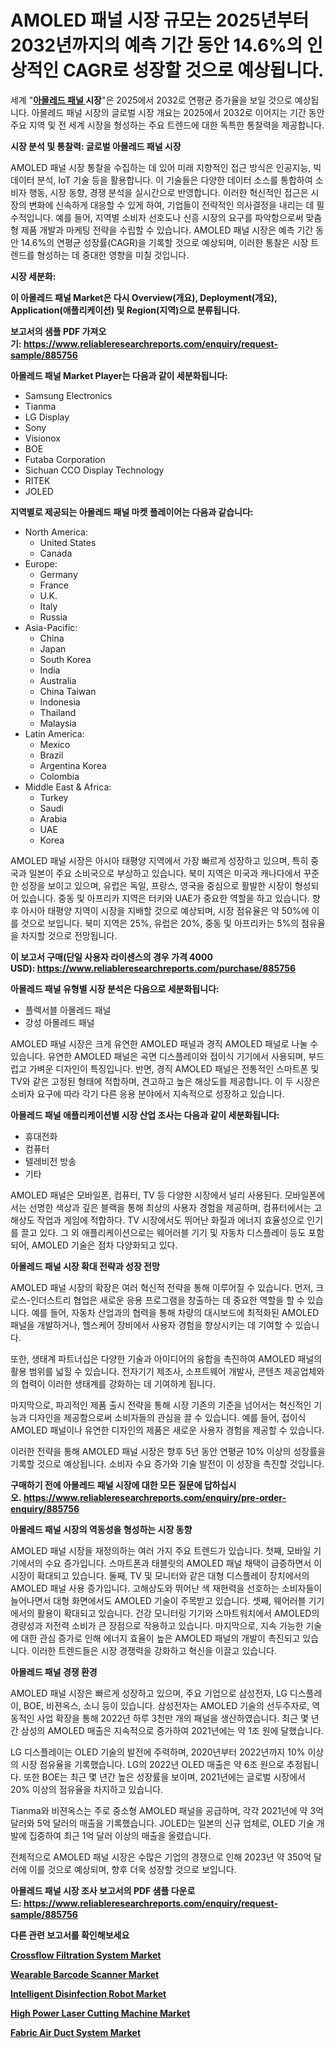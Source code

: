 <p><h1>AMOLED 패널 시장 규모는 2025년부터 2032년까지의 예측 기간 동안 14.6%의 인상적인 CAGR로 성장할 것으로 예상됩니다.</h1></p><p>세계 "<strong><a href="https://www.reliableresearchreports.com/amoled-panels-r885756?utm_campaign=105&utm_medium=8&utm_source=Github&utm_content=ia&utm_term=11042025&utm_id=amoled-panels">아몰레드 패널&nbsp;</a></strong><strong>시장</strong>"은 2025에서 2032로 연평균 증가율을 보일 것으로 예상됩니다. 아몰레드 패널 시장의 글로벌 시장 개요는 2025에서 2032로 이어지는 기간 동안 주요 지역 및 전 세계 시장을 형성하는 주요 트렌드에 대한 독특한 통찰력을 제공합니다.</p>
<p><strong>시장 분석 및 통찰력: 글로벌 아몰레드 패널 시장</strong></p>
<p><p>AMOLED 패널 시장 통찰을 수집하는 데 있어 미래 지향적인 접근 방식은 인공지능, 빅데이터 분석, IoT 기술 등을 활용합니다. 이 기술들은 다양한 데이터 소스를 통합하여 소비자 행동, 시장 동향, 경쟁 분석을 실시간으로 반영합니다. 이러한 혁신적인 접근은 시장의 변화에 신속하게 대응할 수 있게 하여, 기업들이 전략적인 의사결정을 내리는 데 필수적입니다. 예를 들어, 지역별 소비자 선호도나 신흥 시장의 요구를 파악함으로써 맞춤형 제품 개발과 마케팅 전략을 수립할 수 있습니다. AMOLED 패널 시장은 예측 기간 동안 14.6%의 연평균 성장률(CAGR)을 기록할 것으로 예상되며, 이러한 통찰은 시장 트렌드를 형성하는 데 중대한 영향을 미칠 것입니다.</p><a href="%7CAUTHORITHY_DOMAIN_URL%7C?utm_campaign=105&utm_medium=8&utm_source=Github&utm_content=ia&utm_term=11042025&utm_id=amoled-panels"></a></p>
<p><strong>시장 세분화:</strong></p>
<p><strong>이 아몰레드 패널 Market은 다시 Overview(개요), Deployment(개요), Application(애플리케이션) 및 Region(지역)으로 분류됩니다.</strong></p>
<p><strong>보고서의 샘플 PDF 가져오기:&nbsp;<a href="https://www.reliableresearchreports.com/enquiry/request-sample/885756?utm_campaign=105&utm_medium=8&utm_source=Github&utm_content=ia&utm_term=11042025&utm_id=amoled-panels">https://www.reliableresearchreports.com/enquiry/request-sample/885756</a></strong><strong></strong></p>
<p><strong>아몰레드 패널 Market Player는 다음과 같이 세분화됩니다:</strong></p>
<p><ul><li>Samsung Electronics</li><li>Tianma</li><li>LG Display</li><li>Sony</li><li>Visionox</li><li>BOE</li><li>Futaba Corporation</li><li>Sichuan CCO Display Technology</li><li>RITEK</li><li>JOLED</li></ul></p>
<p><strong>지역별로 제공되는 아몰레드 패널 마켓 플레이어는 다음과 같습니다:</strong></p>
<p><ul>
    <li>
        North America:
        <ul>
            <li>United States</li>
            <li>Canada</li>
        </ul>
    </li>
    <li>
        Europe:
        <ul>
            <li>Germany</li>
            <li>France</li>
            <li>U.K.</li>
            <li>Italy</li>
            <li>Russia</li>
        </ul>
    </li>
    <li>
        Asia-Pacific:
        <ul>
            <li>China</li>
            <li>Japan</li>
            <li>South Korea</li>
            <li>India</li>
            <li>Australia</li>
            <li>China Taiwan</li>
            <li>Indonesia</li>
            <li>Thailand</li>
            <li>Malaysia</li>
        </ul>
    </li>
    <li>
        Latin America:
        <ul>
            <li>Mexico</li>
            <li>Brazil</li>
            <li>Argentina Korea</li>
            <li>Colombia</li>
        </ul>
    </li>
    <li>
        Middle East & Africa:
        <ul>
            <li>Turkey</li>
            <li>Saudi</li>
            <li>Arabia</li>
            <li>UAE</li>
            <li>Korea</li>
        </ul>
    </li>
    </ul></p>
<p><p>AMOLED 패널 시장은 아시아 태평양 지역에서 가장 빠르게 성장하고 있으며, 특히 중국과 일본이 주요 소비국으로 부상하고 있습니다. 북미 지역은 미국과 캐나다에서 꾸준한 성장을 보이고 있으며, 유럽은 독일, 프랑스, 영국을 중심으로 활발한 시장이 형성되어 있습니다. 중동 및 아프리카 지역은 터키와 UAE가 중요한 역할을 하고 있습니다. 향후 아시아 태평양 지역이 시장을 지배할 것으로 예상되며, 시장 점유율은 약 50%에 이를 것으로 보입니다. 북미 지역은 25%, 유럽은 20%, 중동 및 아프리카는 5%의 점유율을 차지할 것으로 전망됩니다.</p></p>
<p><strong>이 보고서 구매(단일 사용자 라이센스의 경우 가격 4000 USD):&nbsp;<a href="https://www.reliableresearchreports.com/purchase/885756?utm_campaign=105&utm_medium=8&utm_source=Github&utm_content=ia&utm_term=11042025&utm_id=amoled-panels">https://www.reliableresearchreports.com/purchase/885756</a></strong></p>
<p><strong>아몰레드 패널 유형별 시장 분석은 다음으로 세분화됩니다:</strong></p>
<p><ul><li>플렉서블 아몰레드 패널</li><li>강성 아몰레드 패널</li></ul></p>
<p><p>AMOLED 패널 시장은 크게 유연한 AMOLED 패널과 경직 AMOLED 패널로 나눌 수 있습니다. 유연한 AMOLED 패널은 곡면 디스플레이와 접이식 기기에서 사용되며, 부드럽고 가벼운 디자인이 특징입니다. 반면, 경직 AMOLED 패널은 전통적인 스마트폰 및 TV와 같은 고정된 형태에 적합하며, 견고하고 높은 해상도를 제공합니다. 이 두 시장은 소비자 요구에 따라 각기 다른 응용 분야에서 지속적으로 성장하고 있습니다.</p></p>
<p><strong>아몰레드 패널 애플리케이션별 시장 산업 조사는 다음과 같이 세분화됩니다:</strong></p>
<p><ul><li>휴대전화</li><li>컴퓨터</li><li>텔레비전 방송</li><li>기타</li></ul></p>
<p><p>AMOLED 패널은 모바일폰, 컴퓨터, TV 등 다양한 시장에서 널리 사용된다. 모바일폰에서는 선명한 색상과 깊은 블랙을 통해 최상의 사용자 경험을 제공하며, 컴퓨터에서는 고해상도 작업과 게임에 적합하다. TV 시장에서도 뛰어난 화질과 에너지 효율성으로 인기를 끌고 있다. 그 외 애플리케이션으로는 웨어러블 기기 및 자동차 디스플레이 등도 포함되어, AMOLED 기술은 점차 다양화되고 있다.</p></p>
<p><strong>아몰레드 패널 시장 확대 전략과 성장 전망</strong></p>
<p><p>AMOLED 패널 시장의 확장은 여러 혁신적 전략을 통해 이루어질 수 있습니다. 먼저, 크로스-인더스트리 협업은 새로운 응용 프로그램을 창출하는 데 중요한 역할을 할 수 있습니다. 예를 들어, 자동차 산업과의 협력을 통해 차량의 대시보드에 최적화된 AMOLED 패널을 개발하거나, 헬스케어 장비에서 사용자 경험을 향상시키는 데 기여할 수 있습니다.</p><p>또한, 생태계 파트너십은 다양한 기술과 아이디어의 융합을 촉진하여 AMOLED 패널의 활용 범위를 넓힐 수 있습니다. 전자기기 제조사, 소프트웨어 개발사, 콘텐츠 제공업체와의 협력이 이러한 생태계를 강화하는 데 기여하게 됩니다. </p><p>마지막으로, 파괴적인 제품 출시 전략을 통해 시장 기존의 기준을 넘어서는 혁신적인 기능과 디자인을 제공함으로써 소비자들의 관심을 끌 수 있습니다. 예를 들어, 접이식 AMOLED 패널이나 유연한 디자인의 제품은 새로운 사용자 경험을 제공할 수 있습니다.</p><p>이러한 전략을 통해 AMOLED 패널 시장은 향후 5년 동안 연평균 10% 이상의 성장률을 기록할 것으로 예상됩니다. 소비자 수요 증가와 기술 발전이 이 성장을 촉진할 것입니다.</p></p>
<p><strong>구매하기 전에 아몰레드 패널 시장에 대한 모든 질문에 답하십시오.&nbsp;<a href="https://www.reliableresearchreports.com/enquiry/pre-order-enquiry/885756?utm_campaign=105&utm_medium=8&utm_source=Github&utm_content=ia&utm_term=11042025&utm_id=amoled-panels">https://www.reliableresearchreports.com/enquiry/pre-order-enquiry/885756</a></strong><strong></strong></p>
<p><strong>아몰레드 패널 시장의 역동성을 형성하는 시장 동향</strong></p>
<p><p>AMOLED 패널 시장을 재정의하는 여러 가지 주요 트렌드가 있습니다. 첫째, 모바일 기기에서의 수요 증가입니다. 스마트폰과 태블릿의 AMOLED 패널 채택이 급증하면서 이 시장이 확대되고 있습니다. 둘째, TV 및 모니터와 같은 대형 디스플레이 장치에서의 AMOLED 패널 사용 증가입니다. 고해상도와 뛰어난 색 재현력을 선호하는 소비자들이 늘어나면서 대형 화면에서도 AMOLED 기술이 주목받고 있습니다. 셋째, 웨어러블 기기에서의 활용이 확대되고 있습니다. 건강 모니터링 기기와 스마트워치에서 AMOLED의 경량성과 저전력 소비가 큰 장점으로 작용하고 있습니다. 마지막으로, 지속 가능한 기술에 대한 관심 증가로 인해 에너지 효율이 높은 AMOLED 패널의 개발이 촉진되고 있습니다. 이러한 트렌드들은 시장 경쟁력을 강화하고 혁신을 이끌고 있습니다.</p></p>
<p><strong>아몰레드 패널 경쟁 환경</strong></p>
<p><p>AMOLED 패널 시장은 빠르게 성장하고 있으며, 주요 기업으로 삼성전자, LG 디스플레이, BOE, 비젼옥스, 소니 등이 있습니다. 삼성전자는 AMOLED 기술의 선두주자로, 역동적인 사업 확장을 통해 2022년 하루 3천만 개의 패널을 생산하였습니다. 최근 몇 년간 삼성의 AMOLED 매출은 지속적으로 증가하여 2021년에는 약 1조 원에 달했습니다.</p><p>LG 디스플레이는 OLED 기술의 발전에 주력하며, 2020년부터 2022년까지 10% 이상의 시장 점유율을 기록했습니다. LG의 2022년 OLED 매출은 약 6조 원으로 추정됩니다. 또한 BOE는 최근 몇 년간 높은 성장률을 보이며, 2021년에는 글로벌 시장에서 20% 이상의 점유율을 차지하고 있습니다.</p><p>Tianma와 비젼옥스는 주로 중소형 AMOLED 패널을 공급하며, 각각 2021년에 약 3억 달러와 5억 달러의 매출을 기록했습니다. JOLED는 일본의 신규 업체로, OLED 기술 개발에 집중하여 최근 1억 달러 이상의 매출을 올렸습니다.</p><p>전체적으로 AMOLED 패널 시장은 수많은 기업의 경쟁으로 인해 2023년 약 350억 달러에 이를 것으로 예상되며, 향후 더욱 성장할 것으로 보입니다.</p></p>
<p><strong>아몰레드 패널 시장 조사 보고서의 PDF 샘플 다운로드:&nbsp;<a href="https://www.reliableresearchreports.com/enquiry/request-sample/885756?utm_campaign=105&utm_medium=8&utm_source=Github&utm_content=ia&utm_term=11042025&utm_id=amoled-panels">https://www.reliableresearchreports.com/enquiry/request-sample/885756</a></strong></p>
<p><strong></strong></p>
<p><strong></strong></p>
<p><strong></strong></p>
<p><strong></strong></p>
<p><strong>다른 관련 보고서를 확인해보세요</strong></p>
<p><strong><p><a href="https://github.com/djoeamakeh/Market-Research-Report-List-1/blob/main/crossflow-filtration-system-market.md?utm_campaign=105&utm_medium=8&utm_source=Github&utm_content=ia&utm_term=11042025&utm_id=amoled-panels">Crossflow Filtration System Market</a></p><p><a href="https://github.com/lonanweaseh4/Market-Research-Report-List-1/blob/main/wearable-barcode-scanner-market.md?utm_campaign=105&utm_medium=8&utm_source=Github&utm_content=ia&utm_term=11042025&utm_id=amoled-panels">Wearable Barcode Scanner Market</a></p><p><a href="https://github.com/biandnikelrs/Market-Research-Report-List-1/blob/main/intelligent-disinfection-robot-market.md?utm_campaign=105&utm_medium=8&utm_source=Github&utm_content=ia&utm_term=11042025&utm_id=amoled-panels">Intelligent Disinfection Robot Market</a></p><p><a href="https://github.com/tigoryemm/Market-Research-Report-List-1/blob/main/high-power-laser-cutting-machine-market.md?utm_campaign=105&utm_medium=8&utm_source=Github&utm_content=ia&utm_term=11042025&utm_id=amoled-panels">High Power Laser Cutting Machine Market</a></p><p><a href="https://github.com/negrocybul4w/Market-Research-Report-List-1/blob/main/fabric-air-duct-system-market.md?utm_campaign=105&utm_medium=8&utm_source=Github&utm_content=ia&utm_term=11042025&utm_id=amoled-panels">Fabric Air Duct System Market</a></p></strong></p>